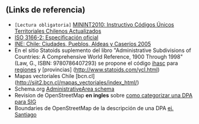 ##  (Links de referencia)

* `[Lectura obligatoria]` [MININT2010: Instructivo Códigos Únicos Territoriales Chilenos Actualizados](http://www.sinim.cl/archivos/centro_descargas/modificacion_instructivo_pres_codigos.pdf)
* [ISO 3166-2: Especificación oficial](https://www.iso.org/obp/ui/#iso:code:3166:CL)
* [INE: Chile: Ciudades, Pueblos, Aldeas y Caseríos 2005](http://www.ine.cl/canales/chile_estadistico/demografia_y_vitales/demografia/pdf/cdpubaldcasjunio2005.zip)
* En el sitio Statoids suplemento del libro "Administrative Subdivisions of Countries: A Comprehensive World Reference, 1900 Through 1998" (Law, G., ISBN: 9780786407293) se propone el código [ihasc](http://www.statoids.com/ihasc.html) para [regiones](http://www.statoids.com/ucl.html) y [provincias] (http://www.statoids.com/ycl.html)
* Mapas vectoriales Chile [bcn.cl] (http://siit2.bcn.cl/mapas_vectoriales/index_html/)
* Schema.org [AdministrativeArea schema](http://schema.org/AdministrativeArea)
* Revision de OpenStreetMap **en ingles** sobre [como categorizar una DPA para SIG](http://wiki.openstreetmap.org/wiki/Tag:admin%20level=8?uselang=en-US)
* Boundaries de OpenStreetMap de la descripción de una DPA [ej. Santiago](http://www.openstreetmap.org/relation/164609)